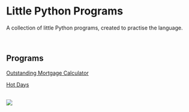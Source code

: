 # Little Python Programs

A collection of little Python programs, created to practise the language.

<br>

## Programs

[Outstanding Mortgage Calculator](https://github.com/milliedavidson/LittlePythonPrograms/blob/main/OutstandingMortgageCalculator.py)

[Hot Days](https://github.com/milliedavidson/LittlePythonPrograms/blob/main/HotDays.py)

<br>

<img src ="https://media.giphy.com/media/3oKIPnAiaMCws8nOsE/giphy.gif"/>